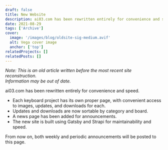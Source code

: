 ```yaml
---
draft: false
title: New Website
description: ai03.com has been rewritten entirely for convenience and speed.
date: 2021-08-29
tags: ['Archive']
cover:
  image: '/images/blog/oldsite-sig-medium.avif'
  alt: Vega cover image
  anchor: ['top']
relatedProjects: []
relatedPosts: []
---
```

*Note: This is an old article written before the most recent site reconstruction.*  
*Information may be out of date.*  
  
ai03.com has been rewritten entirely for convenience and speed.

- Each keyboard project has its own proper page, with convenient access to images, updates, and downloads for each.
- Updates and downloads are now sortable by category and board.
- A news page has been added for announcements.
- The new site is built using Gatsby and Strapi for maintainability and speed.

From now on, both weekly and periodic announcements will be posted to this page.